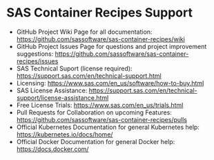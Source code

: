 # SAS Container Recipes Support
- GitHub Project Wiki Page for all documentation: https://github.com/sassoftware/sas-container-recipes/wiki
- GitHub Project Issues Page for questions and project improvement suggestions: https://github.com/sassoftware/sas-container-recipes/issues
- SAS Technical Suport (license required): https://support.sas.com/en/technical-support.html
- Licensing: https://www.sas.com/en_us/software/how-to-buy.html
- SAS License Assistance: https://support.sas.com/en/technical-support/license-assistance.html
- Free License Trials: https://www.sas.com/en_us/trials.html
- Pull Requests for Collaboration on upcoming Features: https://github.com/sassoftware/sas-container-recipes/pulls
- Official Kubernetes Documentation for general Kubernetes help: https://kubernetes.io/docs/home/
- Official Docker Documentation for general Docker help: https://docs.docker.com/
